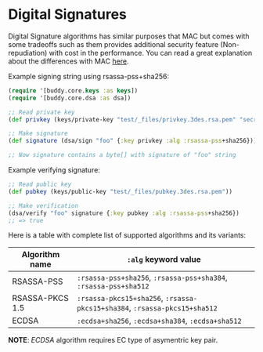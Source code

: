 # Digital Signatures

Digital Signature algorithms has similar purposes that MAC but comes
with some tradeoffs such as them provides additional security feature
(Non-repudiation) with cost in the performance. You can read a great
explanation about the differences with MAC
[here](http://crypto.stackexchange.com/a/5647).

Example signing string using rsassa-pss+sha256:

```clojure
(require '[buddy.core.keys :as keys])
(require '[buddy.core.dsa :as dsa])

;; Read private key
(def privkey (keys/private-key "test/_files/privkey.3des.rsa.pem" "secret"))

;; Make signature
(def signature (dsa/sign "foo" {:key privkey :alg :rsassa-pss+sha256}))

;; Now signature contains a byte[] with signature of "foo" string
```

Example verifying signature:

```clojure
;; Read public key
(def pubkey (keys/public-key "test/_files/pubkey.3des.rsa.pem"))

;; Make verification
(dsa/verify "foo" signature {:key pubkey :alg :rsassa-pss+sha256})
;; => true
```

Here is a table with complete list of supported algorithms and its variants:

| Algorithm name  | `:alg` keyword value
| --- | --- |
| RSASSA-PSS | `:rsassa-pss+sha256`, `:rsassa-pss+sha384`, `:rsassa-pss+sha512` |
| RSASSA-PKCS 1.5 | `:rsassa-pkcs15+sha256`, `:rsassa-pkcs15+sha384`, `:rsassa-pkcs15+sha512` |
| ECDSA           | `:ecdsa+sha256`, `:ecdsa+sha384`, `:ecdsa+sha512` |


**NOTE**: *ECDSA* algorithm requires EC type of asymentric key pair.

